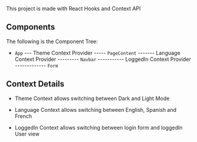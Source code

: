 This project is made with React Hooks and Context API

## Components

The following is the Component Tree:

- `App`
--- Theme Context Provider
----- `PageContent`
------- Language Context Provider
--------- `Navbar`
----------- LoggedIn Context Provider
------------- `Form`

## Context Details

- Theme Context allows switching between Dark and Light Mode

- Language Context allows switching between English, Spanish and French

- LoggedIn Context allows switching between login form and loggedIn User view
